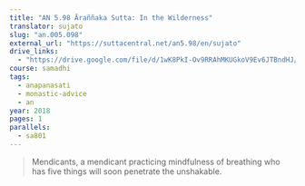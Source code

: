 ```yaml
---
title: "AN 5.98 Āraññaka Sutta: In the Wilderness"
translator: sujato
slug: "an.005.098"
external_url: "https://suttacentral.net/an5.98/en/sujato"
drive_links:
  - "https://drive.google.com/file/d/1wK8PkI-Ov9RRAhMKUGkoV9Ev6JTBndHJ/view?usp=drivesdk"
course: samadhi
tags:
  - anapanasati
  - monastic-advice
  - an
year: 2018
pages: 1
parallels:
  - sa801
---
```


> Mendicants, a mendicant practicing mindfulness of breathing who has five things will soon penetrate the unshakable.

<!---->

